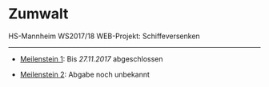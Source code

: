 # Zumwalt
HS-Mannheim WS2017/18 WEB-Projekt: Schiffeversenken 

---

* [Meilenstein 1](https://moodle.hs-mannheim.de/pluginfile.php/140385/mod_resource/content/1/Meilenstein%201.pdf "Meilenstein 1 im Moodle"): Bis *27.11.2017* abgeschlossen

* [Meilenstein 2](https://moodle.hs-mannheim.de/pluginfile.php/142871/mod_resource/content/0/Meilenstein%202.pdf "Meilenstein 2 im Moodle"): Abgabe noch unbekannt

